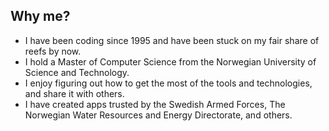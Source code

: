 ## Why me?

- I have been coding since 1995 and have been stuck on my fair share of reefs by now.
- I hold a Master of Computer Science from the Norwegian University of Science and Technology.
- I enjoy figuring out how to get the most of the tools and technologies, and share it with others.
- I have created apps trusted by the Swedish Armed Forces, The Norwegian Water Resources and Energy Directorate, and others.
